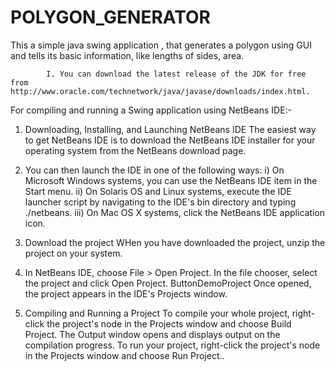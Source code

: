 # POLYGON_GENERATOR
This a simple java swing application , that generates a polygon using GUI and tells its basic information, like lengths of sides, area.

            I. You can download the latest release of the JDK for free from http://www.oracle.com/technetwork/java/javase/downloads/index.html.

For compiling and running a Swing application using NetBeans IDE:-
1. Downloading, Installing, and Launching NetBeans IDE
 The easiest way to get NetBeans IDE is to download the NetBeans IDE installer for your operating system from the NetBeans download page.

2. You can then launch the IDE in one of the following ways:
       i) On Microsoft Windows systems, you can use the NetBeans IDE item in the Start menu.
       ii)  On Solaris OS and Linux systems, execute the IDE launcher script by navigating to the IDE's bin directory and   typing ./netbeans.
       iii) On Mac OS X systems, click the NetBeans IDE application icon.

3. Download the project 
WHen you have downloaded the project, unzip the project on your system. 

4. In NetBeans IDE, choose File > Open Project. In the file chooser, select the project and click Open Project.
ButtonDemoProject
Once opened, the project appears in the IDE's Projects window. 

5. Compiling and Running a Project
To compile your whole project, right-click the project's node in the Projects window and choose Build Project.
The Output window opens and displays output on the compilation progress.
To run your project, right-click the project's node in the Projects window and choose Run Project..
